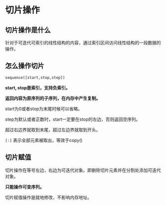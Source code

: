# 切片操作

## 切片操作是什么

针对于可迭代可索引的线性结构的内容，通过索引区间访问线性结构的一段数据的操作。

## 怎么操作切片

```python
sequence([start,stop,step])
```

**start, stop是索引，支持负索引。**

**返回内容为原序列的子序列，在内存中产生复制。**

start为0或者stop为末尾时候可以省略。

step为默认或者正数时，start一定要在stop的左边，否则返回空序列。

超过右边界就取到末尾，超过左边界就取到开头。

`[:]` 表示全部元素被取出，等效于copy\(\)

## 切片赋值

切片操作在等号左边，右边为可迭代对象。即删除切片元素并在分割处添加可迭代对象。

**只能操作可变序列。**

切片赋值操作是就地修改，不影响内存地址。

